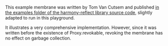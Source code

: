 This example membrane was written by Tom Van Cutsem and published [in the examples folder of the harmony-reflect library source code](https://github.com/tvcutsem/harmony-reflect/blob/master/examples/membrane.js), slightly adapted to run in this playground.

It illustrates a very comprehensive implementation. However, since it was written before the existence of Proxy.revokable, revoking the membrane has no effect on garbage collection.

